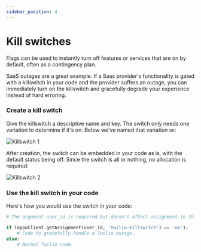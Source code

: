 ```yaml
---
sidebar_position: 4
---
```


# Kill switches

Flags can be used to instantly turn off features or services that are on by default, often as a contingency plan.

SaaS outages are a great example. If a Saas provider's functionality is gated with a killswitch in your code and the provider suffers an outage, you can immediately turn on the killswitch and gracefully degrade your experience instead of hard erroring.

### Create a kill switch

Give the killswitch a descriptive name and key. The switch only needs one variation to determine if it's on. Below we've named that variation `on`:

![Killswitch 1](/img/feature-flagging/killswitch-1.png)

After creation, the switch can be embedded in your code as is, with the default status being off. Since the switch is all
or nothing, no allocation is required:

![Killswitch 2](/img/feature-flagging/killswitch-2.png)

### Use the kill switch in your code

Here's how you would use the switch in your code:

```python
# The argument user_id is required but doesn't affect assignment in this case.

if (eppoClient.getAssignment(user_id, 'twilio-killswitch') == 'on'):
    # Code to gracefully handle a Twilio outage.
else:
    # Normal Twilio code.
```
